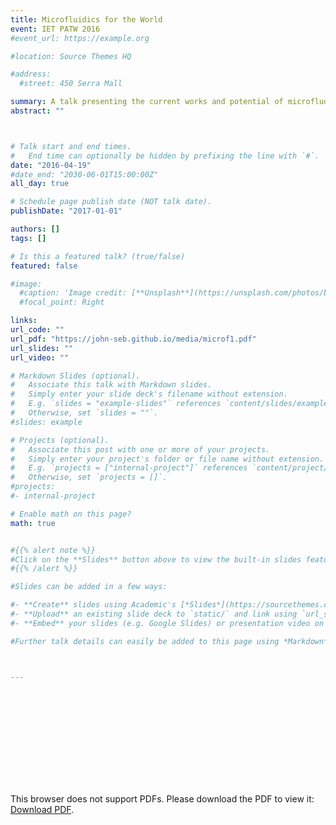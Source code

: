 ```yaml
---
title: Microfluidics for the World
event: IET PATW 2016
#event_url: https://example.org

#location: Source Themes HQ

#address:
  #street: 450 Serra Mall

summary: A talk presenting the current works and potential of microfludics as an enabling technology
abstract: ""



# Talk start and end times.
#   End time can optionally be hidden by prefixing the line with `#`.
date: "2016-04-19"
#date_end: "2030-06-01T15:00:00Z"
all_day: true

# Schedule page publish date (NOT talk date).
publishDate: "2017-01-01"

authors: []
tags: []

# Is this a featured talk? (true/false)
featured: false

#image:
  #caption: 'Image credit: [**Unsplash**](https://unsplash.com/photos/bzdhc5b3Bxs)'
  #focal_point: Right

links:
url_code: ""
url_pdf: "https://john-seb.github.io/media/microf1.pdf"
url_slides: ""
url_video: ""

# Markdown Slides (optional).
#   Associate this talk with Markdown slides.
#   Simply enter your slide deck's filename without extension.
#   E.g. `slides = "example-slides"` references `content/slides/example-slides.md`.
#   Otherwise, set `slides = ""`.
#slides: example

# Projects (optional).
#   Associate this post with one or more of your projects.
#   Simply enter your project's folder or file name without extension.
#   E.g. `projects = ["internal-project"]` references `content/project/deep-learning/index.md`.
#   Otherwise, set `projects = []`.
#projects:
#- internal-project

# Enable math on this page?
math: true


#{{% alert note %}}
#Click on the **Slides** button above to view the built-in slides feature.
#{{% /alert %}}

#Slides can be added in a few ways:

#- **Create** slides using Academic's [*Slides*](https://sourcethemes.com/academic/docs/managing-content/#create-slides) feature and link using `slides` parameter in the front matter of the talk file
#- **Upload** an existing slide deck to `static/` and link using `url_slides` parameter in the front matter of the talk file
#- **Embed** your slides (e.g. Google Slides) or presentation video on this page using [shortcodes](https://sourcethemes.com/academic/docs/writing-markdown-latex/).

#Further talk details can easily be added to this page using *Markdown* and $\rm \LaTeX$ math code.



---
```

<object data="https://john-seb.github.io/talk/microf1/microf1.pdf" type="application/pdf" width="700px" height="700px">
    <embed src="https://john-seb.github.io/talk/microf1/microf1.pdf">
        <p>This browser does not support PDFs. Please download the PDF to view it: <a href="https://john-seb.github.io/talk/microf1/microf1.pdf">Download PDF</a>.</p>
    </embed>
</object>